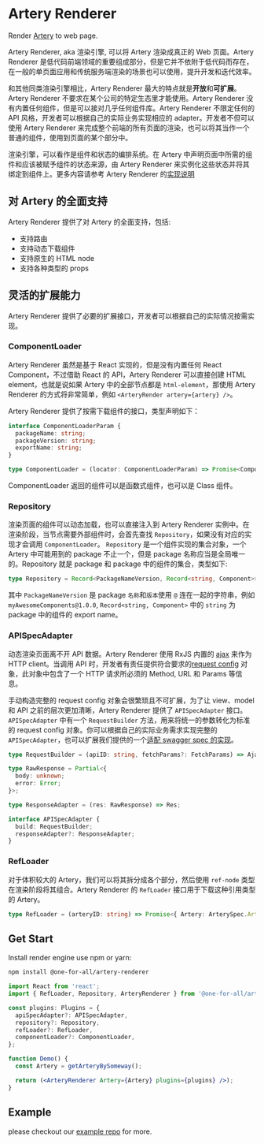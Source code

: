 # Artery Renderer

Render [Artery](https://github.com/quanxiang-cloud/one-for-all/tree/main/packages/artery) to web page.

Artery Renderer, aka 渲染引擎, 可以将 Artery 渲染成真正的 Web 页面。Artery Renderer 是低代码前端领域的重要组成部分，但是它并不依附于低代码而存在，在一般的单页面应用和传统服务端渲染的场景也可以使用，提升开发和迭代效率。

和其他同类渲染引擎相比，Artery Renderer 最大的特点就是**开放**和**可扩展**。Artery Renderer 不要求在某个公司的特定生态里才能使用。Artery Renderer 没有内置任何组件，但是可以接对几乎任何组件库。Artery Renderer 不限定任何的 API 风格，开发者可以根据自己的实际业务实现相应的 adapter。开发者不但可以使用 Artery Renderer 来完成整个前端的所有页面的渲染，也可以将其当作一个普通的组件，使用到页面的某个部分中。

渲染引擎，可以看作是组件和状态的编排系统。在 Artery 中声明页面中所需的组件和应该被赋予组件的状态来源，由 Artery Renderer 来实例化这些状态并将其绑定到组件上。更多内容请参考 Artery Renderer 的[实现说明](docs/zh/how-artery-renderer-works.md)

## 对 Artery 的全面支持

Artery Renderer 提供了对 Artery 的全面支持，包括:

- 支持路由
- 支持动态下载组件
- 支持原生的 HTML node
- 支持各种类型的 props

## 灵活的扩展能力

Artery Renderer 提供了必要的扩展接口，开发者可以根据自己的实际情况按需实现。

### ComponentLoader

Artery Renderer 虽然是基于 React 实现的，但是没有内置任何 React Component，不过借助 React 的 API，Artery Renderer 可以直接创建 HTML element，也就是说如果 Artery 中的全部节点都是 `html-element`，那使用 Artery Renderer 的方式将非常简单，例如 `<ArteryRender artery={artery} />`。

Artery Renderer 提供了按需下载组件的接口，类型声明如下：

```typescript
interface ComponentLoaderParam {
  packageName: string;
  packageVersion: string;
  exportName: string;
}

type ComponentLoader = (locator: ComponentLoaderParam) => Promise<Component>
```

ComponentLoader 返回的组件可以是函数式组件，也可以是 Class 组件。

### Repository

渲染页面的组件可以动态加载，也可以直接注入到 Artery Renderer 实例中。在渲染阶段，当节点需要外部组件时，会首先查找 `Repository`，如果没有对应的实现才会调用 `ComponentLoader`。 `Repository` 是一个组件实现的集合对象，一个 Artery 中可能用到的 package 不止一个，但是 package 名称应当是全局唯一的。Repository 就是 package 和 package 中的组件的集合，类型如下:

```typescript
type Repository = Record<PackageNameVersion, Record<string, Component>>;
```

其中 `PackageNameVersion` 是 package `名称`和`版本`使用 `@` 连在一起的字符串，例如 `myAwesomeComponents@1.0.0`, `Record<string, Component>` 中的 `string` 为 package 中的组件的 export name。

### APISpecAdapter

动态渲染页面离不开 API 数据。Artery Renderer 使用 RxJS 内置的 [ajax](https://rxjs.dev/api/ajax/ajax) 来作为 HTTP client。当调用 API 时，开发者有责任提供符合要求的[request config](https://github.com/quanxiang-cloud/one-for-all/blob/main/packages/api-spec-adapter/src/types.ts#L35) 对象，此对象中包含了一个 HTTP 请求所必须的 Method, URL 和 Params 等信息。

手动构造完整的 request config 对象会很繁琐且不可扩展，为了让 view、model 和 API 之前的层次更加清晰，Artery Renderer 提供了 `APISpecAdapter` 接口。`APISpecAdapter` 中有一个 `RequestBuilder` 方法，用来将统一的参数转化为标准的 request config 对象。你可以根据自己的实际业务需求实现完整的 `APISpecAdapter`，也可以扩展我们提供的一个[适配 swagger spec 的实现](https://github.com/quanxiang-cloud/one-for-all/tree/main/packages/api-spec-adapter)。

```typescript
type RequestBuilder = (apiID: string, fetchParams?: FetchParams) => AjaxConfig | undefined;

type RawResponse = Partial<{
  body: unknown;
  error: Error;
}>;

type ResponseAdapter = (res: RawResponse) => Res;

interface APISpecAdapter {
  build: RequestBuilder;
  responseAdapter?: ResponseAdapter;
}
```

### RefLoader

对于体积较大的 Artery，我们可以将其拆分成各个部分，然后使用 `ref-node` 类型在渲染阶段将其组合。Artery Renderer 的 `RefLoader` 接口用于下载这种引用类型的 Artery。

```typescript
type RefLoader = (arteryID: string) => Promise<{ Artery: ArterySpec.Artery; plugins?: Plugins }>;
```

## Get Start

Install render engine use npm or yarn:

```bash
npm install @one-for-all/artery-renderer
```

```jsx
import React from 'react';
import { RefLoader, Repository, ArteryRenderer } from '@one-for-all/artery-renderer';

const plugins: Plugins = {
  apiSpecAdapter?: APISpecAdapter,
  repository?: Repository,
  refLoader?: RefLoader,
  componentLoader?: ComponentLoader,
};

function Demo() {
  const Artery = getArteryBySomeway();

  return (<ArteryRenderer Artery={Artery} plugins={plugins} />);
}

```

## Example

please checkout our [example repo](https://github.com/quanxiang-cloud/one-for-all/tree/main/packages/example) for more.
